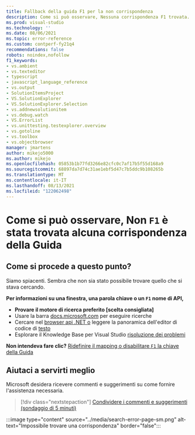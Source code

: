 ```yaml
---
title: Fallback della guida F1 per la non corrispondenza
description: Come si può osservare, Nessuna corrispondenza F1 trovata.
ms.prod: visual-studio
ms.technology: ''
ms.date: 08/06/2021
ms.topic: error-reference
ms.custom: contperf-fy21q4
recommendations: false
robots: noindex,nofollow
f1_keywords:
- vs.ambient
- vs.texteditor
- typescript
- javascript_language_reference
- vs.output
- SolutionItemsProject
- VS.SolutionExplorer
- VS.SolutionExplorer.Selection
- vs.addnewsolutionitem
- vs.debug.watch
- VS.ErrorList
- vs.unittesting.testexplorer.overview
- vs.gotoline
- vs.toolbox
- vs.objectbrowser
manager: jmartens
author: mikejo5000
ms.author: mikejo
ms.openlocfilehash: 05853b1b77fd3266e82cfc0c7af17b5f55d168a9
ms.sourcegitcommit: 68897da7d74c31ae1ebf5d47c7b5ddc9b108265b
ms.translationtype: MT
ms.contentlocale: it-IT
ms.lasthandoff: 08/13/2021
ms.locfileid: "122062498"
---
```

# <a name="oops-no-f1-help-match-was-found"></a>Come si può osservare, Non `F1` è stata trovata alcuna corrispondenza della Guida

## <a name="now-what"></a>Come si procede a questo punto?

Siamo spiacenti. Sembra che non sia stato possibile trovare quello che si stava cercando. 

**Per informazioni su una finestra, una parola chiave o un `F1` nome di API,**
- **Provare il motore di ricerca preferito [scelta consigliata]**
- Usare la barra [docs.microsoft.com](/) per eseguire ricerche 
- Cercare nel [browser api .NET o](/dotnet/api/) leggere la panoramica dell'editor di codice di [testo](../../ide/writing-code-in-the-code-and-text-editor.md)
- Esplorare il Knowledge Base per Visual Studio [risoluzione dei problemi](/troubleshoot/visualstudio/welcome-visual-studio/)


**Non intendeva fare clic?** [Ridefinire il mapping o disabilitare `F1` la chiave della Guida](../not-in-toc/change-f1-help-key.md)


## <a name="help-us-serve-you-better"></a>Aiutaci a servirti meglio

Microsoft desidera ricevere commenti e suggerimenti su come fornire l'assistenza necessaria.

> [!div class="nextstepaction"]
> [Condividere i commenti e suggerimenti (sondaggio di 5 minuti)](https://www.surveymonkey.com/r/F1_Help_Visual_Studio)

:::image type="content" source="../media/search-error-page-sm.png" alt-text="Impossibile trovare una corrispondenza" border="false":::
